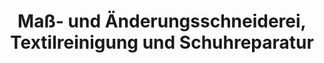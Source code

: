 ---
title: "Maß- und Änderungsschneiderei, Textilreinigung und Schuhreparatur"
url: /berlin/mass-und-aenderungsschneiderei-textilreinigung-und-schuhreparatur/
shop: Allgemein
---
